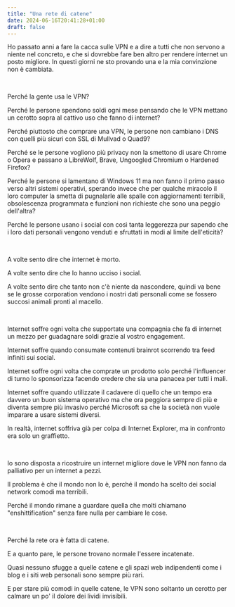 ```yaml
---
title: "Una rete di catene"
date: 2024-06-16T20:41:28+01:00
draft: false
---
```


Ho passato anni a fare la cacca sulle VPN e a dire a tutti che non servono a niente nel concreto, e che si dovrebbe fare ben altro per rendere internet un posto migliore.
In questi giorni ne sto provando una e la mia convinzione non è cambiata.

&nbsp;

Perché la gente usa le VPN?

Perché le persone spendono soldi ogni mese pensando che le VPN mettano un cerotto sopra al cattivo uso che fanno di internet?

Perché piuttosto che comprare una VPN, le persone non cambiano i DNS con quelli più sicuri con SSL di Mullvad o Quad9?

Perché se le persone vogliono più privacy non la smettono di usare Chrome o Opera e passano a LibreWolf, Brave, Ungoogled Chromium o Hardened Firefox?

Perché le persone si lamentano di Windows 11 ma non fanno il primo passo verso altri sistemi operativi, sperando invece che per qualche miracolo il loro computer la smetta di pugnalarle alle spalle con aggiornamenti terribili, obsolescenza programmata e funzioni non richieste che sono una peggio dell'altra?

Perché le persone usano i social con così tanta leggerezza pur sapendo che i loro dati personali vengono venduti e sfruttati in modi al limite dell'eticità?

&nbsp;

A volte sento dire che internet è morto.

A volte sento dire che lo hanno ucciso i social.

A volte sento dire che tanto non c'è niente da nascondere, quindi va bene se le grosse corporation vendono i nostri dati personali come se fossero succosi animali pronti al macello.

&nbsp;

Internet soffre ogni volta che supportate una compagnia che fa di internet un mezzo per guadagnare soldi grazie al vostro engagement.

Internet soffre quando consumate contenuti brainrot scorrendo tra feed infiniti sui social.

Internet soffre ogni volta che comprate un prodotto solo perché l'influencer di turno lo sponsorizza facendo credere che sia una panacea per tutti i mali.

Internet soffre quando utilizzate il cadavere di quello che un tempo era davvero un buon sistema operativo ma che ora peggiora sempre di più e diventa sempre più invasivo perché Microsoft sa che la società non vuole imparare a usare sistemi diversi.

In realtà, internet soffriva già per colpa di Internet Explorer, ma in confronto era solo un graffietto.

&nbsp;

Io sono disposta a ricostruire un internet migliore dove le VPN non fanno da palliativo per un internet a pezzi.

Il problema è che il mondo non lo è, perché il mondo ha scelto dei social network comodi ma terribili.

Perché il mondo rimane a guardare quella che molti chiamano "enshittification" senza fare nulla per cambiare le cose.

&nbsp;

Perché la rete ora è fatta di catene.

E a quanto pare, le persone trovano normale l'essere incatenate.

Quasi nessuno sfugge a quelle catene e gli spazi web indipendenti come i blog e i siti web personali sono sempre più rari.

E per stare più comodi in quelle catene, le VPN sono soltanto un cerotto per calmare un po' il dolore dei lividi invisibili.
